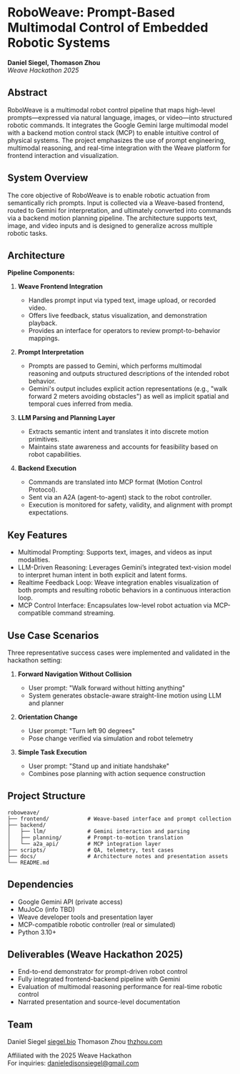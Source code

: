 # RoboWeave: Prompt-Based Multimodal Control of Embedded Robotic Systems

**Daniel Siegel, Thomason Zhou**  
_Weave Hackathon 2025_

## Abstract

RoboWeave is a multimodal robot control pipeline that maps high-level prompts—expressed via natural language, images, or video—into structured robotic commands. It integrates the Google Gemini large multimodal model with a backend motion control stack (MCP) to enable intuitive control of physical systems. The project emphasizes the use of prompt engineering, multimodal reasoning, and real-time integration with the Weave platform for frontend interaction and visualization.

## System Overview

The core objective of RoboWeave is to enable robotic actuation from semantically rich prompts. Input is collected via a Weave-based frontend, routed to Gemini for interpretation, and ultimately converted into commands via a backend motion planning pipeline. The architecture supports text, image, and video inputs and is designed to generalize across multiple robotic tasks.

## Architecture

**Pipeline Components:**

1. **Weave Frontend Integration**
   - Handles prompt input via typed text, image upload, or recorded video.
   - Offers live feedback, status visualization, and demonstration playback.
   - Provides an interface for operators to review prompt-to-behavior mappings.

2. **Prompt Interpretation**
   - Prompts are passed to Gemini, which performs multimodal reasoning and outputs structured descriptions of the intended robot behavior.
   - Gemini's output includes explicit action representations (e.g., "walk forward 2 meters avoiding obstacles") as well as implicit spatial and temporal cues inferred from media.

3. **LLM Parsing and Planning Layer**
   - Extracts semantic intent and translates it into discrete motion primitives.
   - Maintains state awareness and accounts for feasibility based on robot capabilities.

4. **Backend Execution**
   - Commands are translated into MCP format (Motion Control Protocol).
   - Sent via an A2A (agent-to-agent) stack to the robot controller.
   - Execution is monitored for safety, validity, and alignment with prompt expectations.

## Key Features

- Multimodal Prompting: Supports text, images, and videos as input modalities.
- LLM-Driven Reasoning: Leverages Gemini’s integrated text-vision model to interpret human intent in both explicit and latent forms.
- Realtime Feedback Loop: Weave integration enables visualization of both prompts and resulting robotic behaviors in a continuous interaction loop.
- MCP Control Interface: Encapsulates low-level robot actuation via MCP-compatible command streaming.

## Use Case Scenarios

Three representative success cases were implemented and validated in the hackathon setting:

1. **Forward Navigation Without Collision**
   - User prompt: "Walk forward without hitting anything"
   - System generates obstacle-aware straight-line motion using LLM and planner

2. **Orientation Change**
   - User prompt: "Turn left 90 degrees"
   - Pose change verified via simulation and robot telemetry

3. **Simple Task Execution**
   - User prompt: "Stand up and initiate handshake"
   - Combines pose planning with action sequence construction

## Project Structure

```
roboweave/
├── frontend/            # Weave-based interface and prompt collection
├── backend/
│   ├── llm/             # Gemini interaction and parsing
│   ├── planning/        # Prompt-to-motion translation
│   └── a2a_api/         # MCP integration layer
├── scripts/             # QA, telemetry, test cases
├── docs/                # Architecture notes and presentation assets
└── README.md
```

## Dependencies

- Google Gemini API (private access)
- MuJoCo (info TBD)
- Weave developer tools and presentation layer
- MCP-compatible robotic controller (real or simulated)
- Python 3.10+

## Deliverables (Weave Hackathon 2025)

- End-to-end demonstrator for prompt-driven robot control
- Fully integrated frontend-backend pipeline with Gemini
- Evaluation of multimodal reasoning performance for real-time robotic control
- Narrated presentation and source-level documentation

## Team

Daniel Siegel [siegel.bio](https://www.siegel.bio)
Thomason Zhou [thzhou.com](https://thzhou.com/)

Affiliated with the 2025 Weave Hackathon  
For inquiries: danieledisonsiegel@gmail.com
